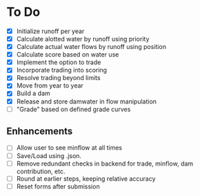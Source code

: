 # To Do

- [X] Initialize runoff per year
- [X] Calculate alotted water by runoff using priority
- [X] Calculate actual water flows by runoff using position
- [X] Calculate score based on water use
- [X] Implement the option to trade
- [X] Incorporate trading into scoring
- [X] Resolve trading beyond limits
- [X] Move from year to year
- [X] Build a dam
- [X] Release and store damwater in flow manipulation
- [ ] "Grade" based on defined grade curves

## Enhancements

- [ ] Allow user to see minflow at all times
- [ ] Save/Load using .json.
- [ ] Remove redundant checks in backend for trade, minflow, dam contribution, etc.
- [ ] Round at earlier steps, keeping relative accuracy
- [ ] Reset forms after submission
